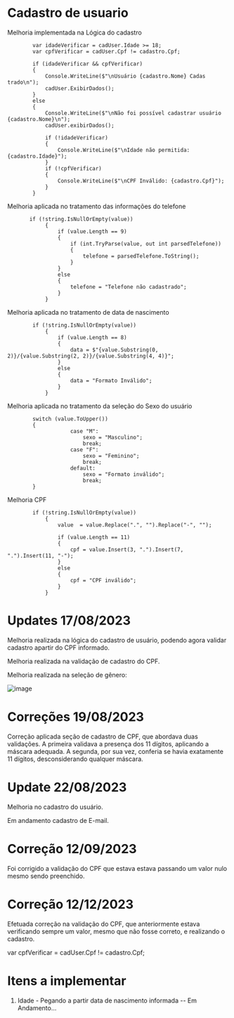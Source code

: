 # Cadastro de usuario

Melhoria implementada na Lógica do cadastro

            var idadeVerificar = cadUser.Idade >= 18; 
            var cpfVerificar = cadUser.Cpf != cadastro.Cpf;

            if (idadeVerificar && cpfVerificar)
            {
                Console.WriteLine($"\nUsuário {cadastro.Nome} Cadas trado\n");
                cadUser.ExibirDados();
            }
            else 
            {
                Console.WriteLine($"\nNão foi possível cadastrar usuário {cadastro.Nome}\n");
                cadUser.exibirDados();

                if (!idadeVerificar)
                {
                    Console.WriteLine($"\nIdade não permitida: {cadastro.Idade}");
                }
                if (!cpfVerificar)
                {
                    Console.WriteLine($"\nCPF Inválido: {cadastro.Cpf}");
                }
            }
           
            
Melhoria aplicada no tratamento das informações do telefone

           if (!string.IsNullOrEmpty(value))
                {
                    if (value.Length == 9)
                    {
                        if (int.TryParse(value, out int parsedTelefone))
                        {
                            telefone = parsedTelefone.ToString();
                        }
                    }
                    else
                    {
                        telefone = "Telefone não cadastrado";
                    }
                }
                              

Melhoria aplicada no tratamento de data de nascimento 

            if (!string.IsNullOrEmpty(value))
                {
                    if (value.Length == 8)
                    {
                        data = $"{value.Substring(0, 2)}/{value.Substring(2, 2)}/{value.Substring(4, 4)}";
                    }
                    else
                    {
                        data = "Formato Inválido";
                    }
                }
                

Melhoria aplicada no tratamento da seleção do Sexo do usuário

            switch (value.ToUpper())
            {
                        case "M":
                            sexo = "Masculino";
                            break;
                        case "F":
                            sexo = "Feminino";
                            break;
                        default:
                            sexo = "Formato inválido";
                            break;
            }  
            
                        
Melhoria CPF

            if (!string.IsNullOrEmpty(value))
                {
                    value  = value.Replace(".", "").Replace("-", "");

                    if (value.Length == 11)
                    {
                        cpf = value.Insert(3, ".").Insert(7, ".").Insert(11, "-");
                    }
                    else
                    {
                        cpf = "CPF inválido";
                    }
                }
                  
# Updates 17/08/2023 

Melhoria realizada na lógica do cadastro de usuário, podendo agora validar cadastro apartir do CPF informado. 

Melhoria realizada na validação de cadastro do CPF.

Melhoria realizada na seleção de gênero: 

![image](https://github.com/BDevOne/Cadastro-de-Usuario/assets/115705346/5579b1ea-f1de-45fb-b3a1-ec858b98f841)


# Correções 19/08/2023 

Correção aplicada seção de cadastro de CPF, que abordava duas validações. A primeira validava a presença dos 11 dígitos, aplicando a máscara adequada. A segunda, por sua vez, conferia se havia exatamente 11 dígitos, desconsiderando qualquer máscara.

# Update 22/08/2023

Melhoria no cadastro do usuário.

Em andamento cadastro de E-mail. 

# Correção 12/09/2023

Foi corrigido a validação do CPF que estava estava passando um valor nulo mesmo sendo preenchido.

# Correção 12/12/2023

Efetuada correção na validação do CPF, que anteriormente estava verificando sempre um valor, mesmo que não fosse correto, e realizando o cadastro.

var cpfVerificar = cadUser.Cpf != cadastro.Cpf;

# Itens a implementar 

1. Idade - Pegando a partir data de nascimento informada -- Em Andamento...
